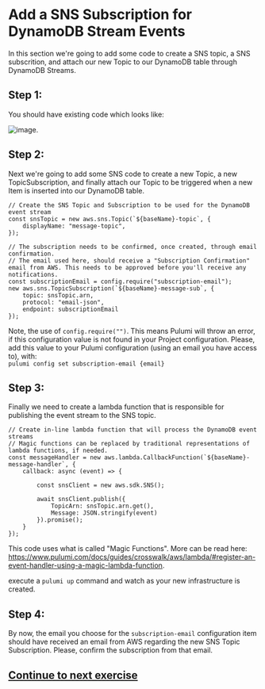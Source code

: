 # Add a SNS Subscription for DynamoDB Stream Events
In this section we're going to add some code to create a SNS topic, a SNS subscrition, and attach our new Topic to our DynamoDB table through DynamoDB Streams.

## Step 1:
You should have existing code which looks like:  

![image](https://user-images.githubusercontent.com/25461821/136839027-e188104f-9145-4a00-a8cd-cad1b25c8fee.png). 

## Step 2:
Next we're going to add some SNS code to create a new Topic, a new TopicSubscription, and finally attach our Topic to be triggered when a new Item is inserted into our DynamoDB table.

```
// Create the SNS Topic and Subscription to be used for the DynamoDB event stream
const snsTopic = new aws.sns.Topic(`${baseName}-topic`, {
    displayName: "message-topic",
});

// The subscription needs to be confirmed, once created, through email confirmation.
// The email used here, should receive a "Subscription Confirmation" email from AWS. This needs to be approved before you'll receive any notifications.
const subscriptionEmail = config.require("subscription-email");
new aws.sns.TopicSubscription(`${baseName}-message-sub`, {
    topic: snsTopic.arn,
    protocol: "email-json",
    endpoint: subscriptionEmail
});
```

Note, the use of `config.require("")`. This means Pulumi will throw an error, if this configuration value is not found in your Project configuration. Please, add this value to your Pulumi configuration (using an email you have access to), with:  
`pulumi config set subscription-email {email}`

## Step 3:
Finally we need to create a lambda function that is responsible for publishing the event stream to the SNS topic. 
```
// Create in-line lambda function that will process the DynamoDB event streams
// Magic functions can be replaced by traditional representations of lambda functions, if needed.
const messageHandler = new aws.lambda.CallbackFunction(`${baseName}-message-handler`, {
    callback: async (event) => {

        const snsClient = new aws.sdk.SNS();

        await snsClient.publish({
            TopicArn: snsTopic.arn.get(),
            Message: JSON.stringify(event)
        }).promise();
    }
});
```


This code uses what is called "Magic Functions". More can be read here: https://www.pulumi.com/docs/guides/crosswalk/aws/lambda/#register-an-event-handler-using-a-magic-lambda-function.  

execute a `pulumi up` command and watch as your new infrastructure is created.

## Step 4:
By now, the email you choose for the `subscription-email` configuration item should have received an email from AWS regarding the new SNS Topic Subscription. Please, confirm the subscription from that email.  

## [Continue to next exercise](https://github.com/phillipedwards/aws-ts-apigw-lambda/blob/master/exercises/exercise-3/README.md)

